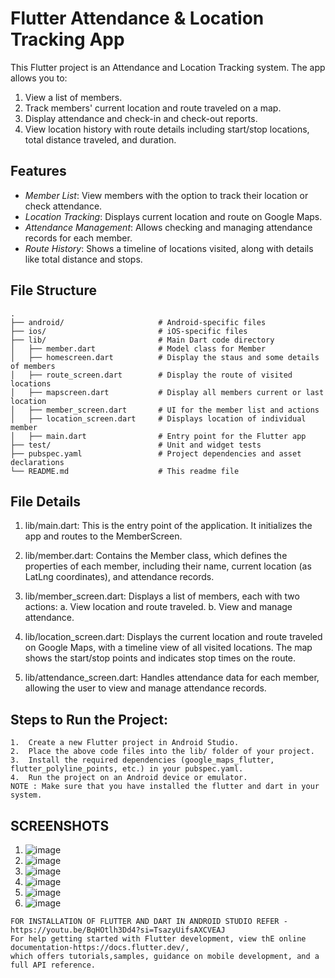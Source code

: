 # Flutter Attendance & Location Tracking App

This Flutter project is an Attendance and Location Tracking system. 
The app allows you to:
1. View a list of members.
2. Track members' current location and route traveled on a map.
3. Display attendance and check-in and check-out reports.
4. View location history with route details including start/stop locations, total distance traveled, and duration.

## Features
- *Member List*: View members with the option to track their location or check attendance.
- *Location Tracking*: Displays current location and route on Google Maps.
- *Attendance Management*: Allows checking and managing attendance records for each member.
- *Route History*: Shows a timeline of locations visited, along with details like total distance and stops.
  
## File Structure
```
.
├── android/                     # Android-specific files
├── ios/                         # iOS-specific files
├── lib/                         # Main Dart code directory
│   ├── member.dart              # Model class for Member
│   ├── homescreen.dart          # Display the staus and some details of members
│   ├── route_screen.dart        # Display the route of visited locations
│   ├── mapscreen.dart           # Display all members current or last location
│   ├── member_screen.dart       # UI for the member list and actions
│   ├── location_screen.dart     # Displays location of individual member
│   ├── main.dart                # Entry point for the Flutter app
├── test/                        # Unit and widget tests
├── pubspec.yaml                 # Project dependencies and asset declarations
└── README.md                    # This readme file
```
## File Details
1. lib/main.dart: This is the entry point of the application. It initializes the app and routes to the MemberScreen.

2. lib/member.dart: Contains the Member class, which defines the properties of each member, including their name, current location (as LatLng coordinates), and attendance 
   records.

3. lib/member_screen.dart: Displays a list of members, each with two actions:
    a. View location and route traveled.
    b. View and manage attendance.
   
4. lib/location_screen.dart: Displays the current location and route traveled on Google Maps, with a timeline view of all visited locations. The map shows the start/stop 
   points and indicates stop times on the route.

5. lib/attendance_screen.dart: Handles attendance data for each member, allowing the user to view and manage attendance records.

 ## Steps to Run the Project:
	1.	Create a new Flutter project in Android Studio.
	2.	Place the above code files into the lib/ folder of your project.
	3.	Install the required dependencies (google_maps_flutter, flutter_polyline_points, etc.) in your pubspec.yaml.
	4.	Run the project on an Android device or emulator.
    NOTE : Make sure that you have installed the flutter and dart in your system.

 ## SCREENSHOTS
   1. ![image](https://github.com/user-attachments/assets/0a35d087-c9e1-4fc5-a71f-e8de5fbe792f)
   2. ![image](https://github.com/user-attachments/assets/00ae6069-bed0-431c-a4e1-47da3dbdf647)
   3. ![image](https://github.com/user-attachments/assets/68698709-004c-469b-adbc-b3a3732f7292)
   4. ![image](https://github.com/user-attachments/assets/48ea81f1-8a0f-4699-a620-c2b450bcacec)
   5. ![image](https://github.com/user-attachments/assets/6d1cdcb3-4da9-43d8-8808-670414636054)
   6. ![image](https://github.com/user-attachments/assets/0f191295-c0b7-421f-bbbd-bbbec3da5ba3)

```
FOR INSTALLATION OF FLUTTER AND DART IN ANDROID STUDIO REFER - https://youtu.be/BqHOtlh3Dd4?si=TsazyUifsAXCVEAJ
For help getting started with Flutter development, view thE online documentation-https://docs.flutter.dev/,
which offers tutorials,samples, guidance on mobile development, and a full API reference.
```
